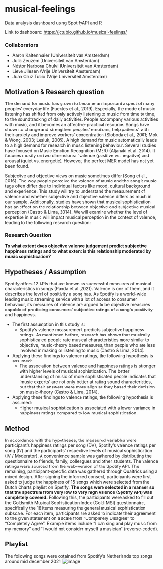 # musical-feelings
Data analysis dashboard using SpotifyAPI and R

Link to dashboard: https://jctubio.github.io/musical-feelings/

### Collaborators
- Aaron Kaltenmaier (Universiteit van Amsterdam)
- Julia Zeuzem (Universiteit van Amsterdam)
- Néstor Narbona Chulvi (Universiteit van Amsterdam)
- Lieve Jilesen (Vrije Universiteit Amsterdam)
- Juan Cruz Tubio (Vrije Universiteit Amsterdam)

## Motivation & Research question
The demand for music has grown to become an important aspect of many peoples’ everyday life (Fuentes et al., 2019). Especially, the mode of music listening has shifted from only actively listening to music from time to time, to the soundtracking of daily activities. People accompany various activities with music, and it becomes an affective-practical resource. Songs have shown to change and strengthen peoples’ emotions, help patients’ with their anxiety and improve workers’ concentration (Sloboda et al., 2001; Mok & Wong, 2003; Lesiuk, 2005).
A high demand for music automatically leads to a high demand for research in music listening behaviour. Several studies have focused on Music Emotion Recognition (MER) (Aljanaki et al. 2014). It focuses mostly on two dimensions: “valence (positive vs. negative) and arousal (quiet vs. energetic). However, the perfect MER model has not yet been found. 

Subjective and objective views on music sometimes differ (Song et al., 2016). The way people perceive the valence of music and the song’s music tags often differ due to individual factors like mood, cultural background and experience. This study will try to understand the measurement of valence and whether subjective and objective valence differs as much in our sample. Additionally, studies have shown that musical sophistication has an effect on the relationship between objective and subjective musical perception (Castro & Lima, 2014). We will examine whether the level of expertise in music will impact musical perception in the context of valence, leading to the following research question:

### Research Question
**To what extent does objective valence judgement predict subjective happiness ratings and to what extent is this relationship moderated by music sophistication?**

## Hypotheses / Assumption

Spotify offers 12 APIs that are known as successful measures of musical characteristics in songs (Panda et al.,2021). Valence is one of them, and it describes the level of positivity a song has. As Spotify is a world-wide leading music streaming service with a lot of access to consumer behaviour, its measures of valence are argued to be objective measures capable of predicting consumers’ subjective ratings of a song's positivity and happiness. 
* The first assumption in this study is:
  * Spotify’s valence measurement predicts subjective happiness ratings.
As mentioned before, research has shown that musically sophisticated people rate musical characteristics more similar to objective, music-theory based measures, than people who are less involved in making or listening to music (Castro & Lima, 2014). 
* Applying these findings to valence ratings, the following hypothesis is assumed: 
  * The association between valence and happiness ratings is stronger with higher levels of musical sophistication.
The better understanding of music of more sophisticated people indicates that ‘music experts’ are not only better at rating sound characteristics, but that their answers were more align as they based their decision on music-theory (Castro & Lima, 2014). 
* Applying these findings to valence ratings, the following hypothesis is assumed:
  * Higher musical sophistication is associated with a lower variance in happiness ratings compared to low musical sophistication.

## Method
In accordance with the hypotheses, the measured variables were participant’s happiness ratings per song (DV), Spotify’s valence ratings per song (IV) and the participants’ respective levels of musical sophistication (IV / Moderator).
A convenience sample was gathered by distributing the questionnaire to friends, family, colleagues and other students.
The valence ratings were sourced from the web-version of the Spotify API. The remaining, participant-specific data was gathered through Qualtrics using a mixed design. After signing the informed consent, participants were first asked to judge the happiness of 15 songs which were selected from the Dutch Charts playlist on Spotify. 
**The songs were selected in a manner so that the spectrum from very low to very high valence (Spotify API) was completely covered.** 
Following this, the participants were asked to fill out the Goldsmith Musical Sophistication Index (Gold-MSI) questionnaire, specifically the 18 items measuring the general musical sophistication subscale. For each item, participants are asked to indicate their agreement to the given statement on a scale from “Completely Disagree” to “Completely Agree”. Example items include “I can sing and play music from my memory” and “I would not consider myself a musician” (reverse-coded). 


## Playlist
The following songs were obtained from Spotify's Netherlands top songs around mid december 2021.
![image](https://user-images.githubusercontent.com/19409055/151416994-3fd3c776-4ff6-4967-b12c-e9da61c699a2.png)




